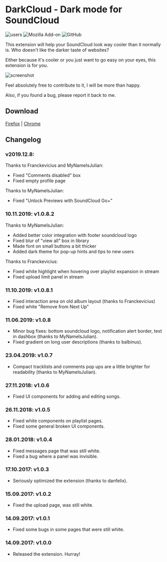 # DarkCloud - Dark mode for SoundCloud
![users](https://img.shields.io/chrome-web-store/d/mjicdmidmifkppilbbcanmnljpffmfmh.svg?label=users) ![Mozilla Add-on](https://img.shields.io/amo/rating/darkcloud-original) ![GitHub](https://img.shields.io/github/license/iamdiogo/darkcloud)

This extension will help your SoundCloud look way cooler than it normally is.
Who doesn't like the darker taste of websites?

Either because it's cooler or you just want to go easy on your eyes, this extension is for you.

![screenshot](https://github.com/iamdiogo/DarkCloud/blob/master/images/screennew.png)

Feel absolutely free to contribute to it, I will be more than happy.

Also, if you found a bug, please report it back to me.

## Download
[Firefox](https://addons.mozilla.org/en-US/firefox/addon/darkcloud-original/) | [Chrome](https://chrome.google.com/webstore/detail/darkcloud/mjicdmidmifkppilbbcanmnljpffmfmh)

## Changelog

### v2019.12.8:
Thanks to Franckevicius and MyNameIsJulian:
- Fixed "Comments disabled" box
- Fixed empty profile page

Thanks to MyNameIsJulian:
- Fixed "Unlock Previews with SoundCloud Go+"

### 10.11.2019: v1.0.8.2
Thanks to MyNameIsJulian:
- Added better color integration with footer soundcloud logo
- Fixed blur of "view all" box in library
- Made font on small buttons a bit thicker
- Added dark theme for pop-up hints and tips to new users

Thanks to Franckevicius:
- Fixed white highlight when hovering over playlist expansion in stream
- Fixed upload limit panel in stream

### 11.10.2019: v1.0.8.1
- Fixed interaction area on old album layout (thanks to Franckevicius)
- Fixed white "Remove from Next Up"

### 11.06.2019: v1.0.8
- Minor bug fixes: bottom soundcloud logo, notification alert border, text in dashbox (thanks to MyNameIsJulian).
- Fixed gradient on long user descriptions (thanks to balbinus).

### 23.04.2019: v1.0.7
- Compact tracklists and comments pop ups are a little brighter for readability (thanks to MyNameIsJulian).

### 27.11.2018: v1.0.6
- Fixed UI components for adding and editing songs.

### 26.11.2018: v1.0.5
- Fixed white components on playlist pages.
- Fixed some general broken UI components.

### 28.01.2018: v1.0.4
- Fixed messages page that was still white.
- Fixed a bug where a panel was invisible.

### 17.10.2017: v1.0.3
- Seriously optimized the extension (thanks to danfelix).

### 15.09.2017: v1.0.2
- Fixed the upload page, was still white.

### 14.09.2017: v1.0.1
- Fixed some bugs in some pages that were still white.

### 14.09.2017: v1.0.0
- Released the extension. Hurray!
